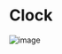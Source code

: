 # Clock

![image](https://github.com/AlexandreLima658/Clock/assets/72363220/a67884c7-87ff-4d53-8a51-bd9bf00e360a)
